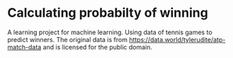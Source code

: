 # Calculating probabilty of winning
A learning project for machine learning.
Using data of tennis games to predict winners.
The original data is from https://data.world/tylerudite/atp-match-data and is licensed for the public domain.
